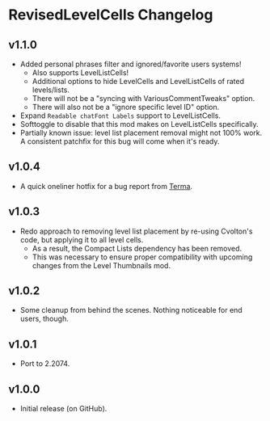 # RevisedLevelCells Changelog
## v1.1.0
- Added personal phrases filter and ignored/favorite users systems!
  - Also supports LevelListCells!
  - Additional options to hide LevelCells and LevelListCells of rated levels/lists.
  - There will not be a "syncing with VariousCommentTweaks" option.
  - There will also not be a "ignore specific level ID" option.
- Expand `Readable chatFont Labels` support to LevelListCells.
- Softtoggle to disable that this mod makes on LevelListCells specifically.
- Partially known issue: level list placement removal might not 100% work. A consistent patchfix for this bug will come when it's ready.
## v1.0.4
- A quick oneliner hotfix for a bug report from [Terma](https://github.com/Termantita).
## v1.0.3
- Redo approach to removing level list placement by re-using Cvolton's code, but applying it to all level cells.
  - As a result, the Compact Lists dependency has been removed.
  - This was necessary to ensure proper compatibility with upcoming changes from the Level Thumbnails mod.
## v1.0.2
- Some cleanup from behind the scenes. Nothing noticeable for end users, though.
## v1.0.1
- Port to 2.2074.
## v1.0.0
- Initial release (on GitHub).